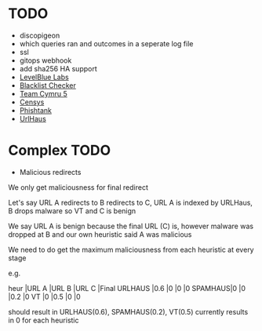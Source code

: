 # TODO

- discopigeon
- which queries ran and outcomes in a seperate log file
- ssl
- gitops webhook
- add sha256 HA support
- [LevelBlue Labs](https://otx.alienvault.com/)
- [Blacklist Checker](https://blacklistchecker.com/)
- [Team Cymru 5](https://www.team-cymru.com/)
- [Censys](https://search.censys.io/)
- [Phishtank](https://phishtank.org/)
- [UrlHaus](https://urlhaus.abuse.ch/)

# Complex TODO

- Malicious redirects

We only get maliciousness for final redirect

Let's say URL A redirects to B redirects to C, URL A is indexed by URLHaus, B drops malware so VT and C is benign

We say URL A is benign because the final URL (C) is, however malware was dropped at B and our own heuristic said A was malicious

We need to do get the maximum maliciousness from each heuristic at every stage 

e.g.

heur 	|URL A 	|URL B 	|URL C 	|Final
URLHAUS |0.6	|0	 	|0 		|0
SPAMHAUS|0		|0		|0.2 	|0
VT		|0		|0.5 	|0		|0

should result in URLHAUS(0.6), SPAMHAUS(0.2), VT(0.5)
currently results in 0 for each heuristic
